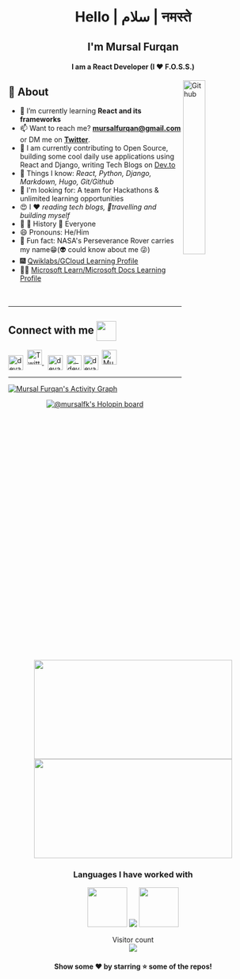 <span color="#000000">
<h1 align="center">Hello | سلام | नमस्ते</h1>  
<h2 align="center"> I'm Mursal Furqan</h1>
<h4 align="center">I am a React Developer (I ❤️ F.O.S.S.)</h2>

<img width="30%" align="right" alt="Github" src="https://user-images.githubusercontent.com/48678280/88862734-4903af80-d201-11ea-968b-9c939d88a37c.gif"/>


## 🧐 About

- 🌱 I’m currently learning **React and its frameworks**
- 📫 Want to reach me? **mursalfurqan@gmail.com** or DM me on **<a href = "https://twitter.com/mursalfurqan/">Twitter</a>**.
- 🔭 I am currently contributing to Open Source, building some cool daily use applications using React and Django, writing Tech Blogs on <a href = "https://dev.to/mursalfk/">Dev.to</a>
- 👀 Things I know: <i> React, Python, Django, Markdown, Hugo, Git/Github</i> 
- 👐 I'm looking for: A team for Hackathons &  unlimited learning opportunities
- 😍 I ❤️ <i>reading tech blogs, 💫travelling and building myself</i>
- 💌 💝 History 🙏 Everyone
- 😄 Pronouns: He/Him 
- 🌙 Fun fact: NASA's Perseverance Rover carries my name😁(👽 could know about me 😜) 
- 🎆 [Qwiklabs/GCloud Learning Profile](https://www.qwiklabs.com/public_profiles/e7c9d521-8506-4a4a-bc2e-c718fc91744e)
- 👩‍💻 [Microsoft Learn/Microsoft Docs Learning Profile](https://docs.microsoft.com/en-us/users/mursalfurqan/)  
<br><br>

<hr \>

## Connect with me <img align="center" src="https://github.com/rajput2107/rajput2107/blob/master/Assets/Handshake.gif" height="40px" />

<p align="left">
<a href="https://www.linkedin.com/in/mursalfurqan/" target="blank"><img align="center" src="img/linkedin.png" alt="devansu-yadav" height="30" width="30" /></a>&nbsp
  <a href="https://twitter.com/mursalfurqan">
    <img src="img/twitter.png" alt="Twitter" width="30" height="30"/>
  </a>&nbsp
<a href="https://www.facebook.com/mursal.furqan" target="blank"><img align="center" src="img/facebook.png" alt="devansu.yadav.5" height="30" width="30" /></a>&nbsp
<a href="https://www.instagram.com/mursalfk/" target="blank"><img align="center" src="img/instagram.png" alt="_devansh_609" height="30" width="30" /></a>
<a href="https://mursalfk.medium.com/" target="blank"><img align="center" src="img/medium.png" alt="devansuyadav" height="30" width="30" /></a>&nbsp
<a href="https://dev.to/mursalfk">
  <img src="https://d2fltix0v2e0sb.cloudfront.net/dev-badge.svg" alt="Mursal Furqan's DEV Community Profile" height="30" width="30">
</a>
</p>


<hr \>

<!-- <div align="center" style="display:flex; width: 100%">
 
[![Top Languages Used](https://github-readme-stats.vercel.app/api/top-langs/?username=mursalfk&layout=compact)](https://github.com/anuraghazra/github-readme-stats)

</div> -->

<a href="https://activity-graph.herokuapp.com/graph?username=mursalfk&bg_color=1F222E&color=ffffff&line=f08c2d&point=444040&area=true&hide_border=true"><img alt="Mursal Furqan's Activity Graph" src="https://activity-graph.herokuapp.com/graph?username=mursalfk&bg_color=1F222E&color=ffffff&line=f08c2d&point=444040&area=true&hide_border=true" /></a>


 <div align="center" width="100%">

[![@mursalfk's Holopin board](https://holopin.io/api/user/board?user=mursalfk)](https://holopin.io/@mursalfk)

 </div>
 
<!--
<h3 align="center"><img src="https://octodex.github.com/images/daftpunktocat-thomas.gif" height="80px" width="80px"> ❤️(Data Science && Machine Learning) <img src ="https://media0.giphy.com/media/M8u539G98rIxYpHnTW/source.gif" width="20px"> <img src="https://octodex.github.com/images/daftpunktocat-guy.gif" height="80px" width="80px"></h3>
-->

<p align="center">
    <img height="200px" width="400px" src="https://awesome-github-stats.azurewebsites.net/user-stats/mursalfk?cardType=github&theme=github-dark" />
    <img height="200px" width="400px" src="https://github-readme-streak-stats.herokuapp.com?user=mursalfk&theme=material-palenight&hide_border=true&fire=C77800&ring=7C2AE8&background=1F222E](https://streak-stats.demolab.com?user=mursalfk&theme=tokyonight&hide_border=true&date_format=j%20M%5B%20Y%5D&fire=4986D0&sideLabels=DDDDDD&dates=4986D0&currStreakNum=DDDDDD&currStreakLabel=DDDDDD&ring=4986D0&sideNums=4986D0" />
</p>  
  
  
  
<h3 align="center">Languages I have worked with</h3>

<p align="center"> 
<img src="https://octodex.github.com/images/daftpunktocat-thomas.gif" height="80px" width="80px"> 
<img src="https://github-readme-stats.vercel.app/api/top-langs?username=mursalfk"/> <img src="https://octodex.github.com/images/daftpunktocat-guy.gif" height="80px" width="80px">
</p>
 

<p align="center"> 
  Visitor count<br>
  <img src="https://profile-counter.glitch.me/mursalfk/count.svg"/>
 </p>

<h4 align="center">Show some ❤️ by starring ⭐ some of the repos!</h4>
</span>
